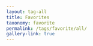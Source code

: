 ```yaml
---
layout: tag-all
title: Favorites
taxonomy: favorite
permalink: /tags/favorite/all/
gallery-link: true
---
```

